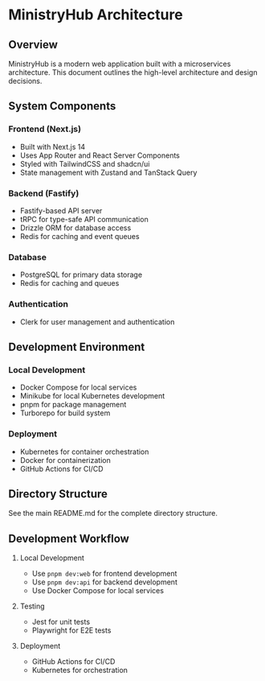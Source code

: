 # MinistryHub Architecture

## Overview

MinistryHub is a modern web application built with a microservices architecture. This document outlines the high-level architecture and design decisions.

## System Components

### Frontend (Next.js)
- Built with Next.js 14
- Uses App Router and React Server Components
- Styled with TailwindCSS and shadcn/ui
- State management with Zustand and TanStack Query

### Backend (Fastify)
- Fastify-based API server
- tRPC for type-safe API communication
- Drizzle ORM for database access
- Redis for caching and event queues

### Database
- PostgreSQL for primary data storage
- Redis for caching and queues

### Authentication
- Clerk for user management and authentication

## Development Environment

### Local Development
- Docker Compose for local services
- Minikube for local Kubernetes development
- pnpm for package management
- Turborepo for build system

### Deployment
- Kubernetes for container orchestration
- Docker for containerization
- GitHub Actions for CI/CD

## Directory Structure

See the main README.md for the complete directory structure.

## Development Workflow

1. Local Development
   - Use `pnpm dev:web` for frontend development
   - Use `pnpm dev:api` for backend development
   - Use Docker Compose for local services

2. Testing
   - Jest for unit tests
   - Playwright for E2E tests

3. Deployment
   - GitHub Actions for CI/CD
   - Kubernetes for orchestration 